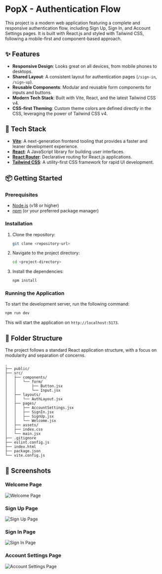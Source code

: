# PopX - Authentication Flow

This project is a modern web application featuring a complete and responsive authentication flow, including Sign Up, Sign In, and Account Settings pages. It is built with React.js and styled with Tailwind CSS, following a mobile-first and component-based approach.

## ✨ Features

-   **Responsive Design**: Looks great on all devices, from mobile phones to desktops.
-   **Shared Layout**: A consistent layout for authentication pages (`/sign-in`, `/sign-up`).
-   **Reusable Components**: Modular and reusable form components for inputs and buttons.
-   **Modern Tech Stack**: Built with Vite, React, and the latest Tailwind CSS v4.
-   **CSS-first Theming**: Custom theme colors are defined directly in the CSS, leveraging the power of Tailwind CSS v4.

## 🚀 Tech Stack

-   **[Vite](https://vitejs.dev/)**: A next-generation frontend tooling that provides a faster and leaner development experience.
-   **[React](https://react.dev/)**: A JavaScript library for building user interfaces.
-   **[React Router](https://reactrouter.com/)**: Declarative routing for React.js applications.
-   **[Tailwind CSS](https://tailwindcss.com/)**: A utility-first CSS framework for rapid UI development.

## 📦 Getting Started

### Prerequisites

-   [Node.js](https://nodejs.org/) (v18 or higher)
-   [npm](https://www.npmjs.com/) (or your preferred package manager)

### Installation

1.  Clone the repository:
    ```bash
    git clone <repository-url>
    ```
2.  Navigate to the project directory:
    ```bash
    cd <project-directory>
    ```
3.  Install the dependencies:
    ```bash
    npm install
    ```

### Running the Application

To start the development server, run the following command:

```bash
npm run dev
```

This will start the application on `http://localhost:5173`.

## 📂 Folder Structure

The project follows a standard React application structure, with a focus on modularity and separation of concerns.

```
.
├── public/
├── src/
│   ├── components/
│   │   └── form/
│   │       ├── Button.jsx
│   │       └── Input.jsx
│   ├── layouts/
│   │   └── AuthLayout.jsx
│   ├── pages/
│   │   ├── AccountSettings.jsx
│   │   ├── SignIn.jsx
│   │   ├── SignUp.jsx
│   │   └── Welcome.jsx
│   ├── assets/
│   ├── index.css
│   └── main.jsx
├── .gitignore
├── eslint.config.js
├── index.html
├── package.json
└── vite.config.js
```

## 📸 Screenshots

### Welcome Page

![Welcome Page](https://i.ibb.co/Rk7cwTBg/Screenshot-53.png)

### Sign Up Page

![Sign Up Page](https://i.ibb.co/yFK3b1rk/Screenshot-56.png)

### Sign In Page

![Sign In Page](https://i.ibb.co/zDs4nyX/Screenshot-58.png)

### Account Settings Page

![Account Settings Page](https://i.ibb.co/Hp2jnNTg/Screenshot-57.png)
